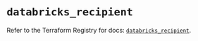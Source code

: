 # `databricks_recipient`

Refer to the Terraform Registry for docs: [`databricks_recipient`](https://registry.terraform.io/providers/databricks/databricks/1.45.0/docs/resources/recipient).

